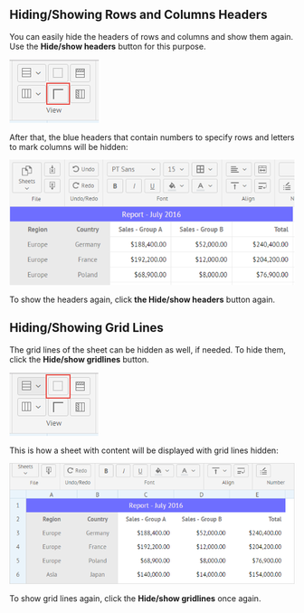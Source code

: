 ## Hiding/Showing Rows and Columns Headers

You can easily hide the headers of rows and columns and show them again. Use the **Hide/show headers** button for this purpose.

![Hide/Show Headers Button](img/hide_show_headers_button.png)

After that, the blue headers that contain numbers to specify rows and letters to mark columns will be hidden:

![Hidden Headers](img/hidden_headers.png)

To show the headers again, click **the Hide/show headers** button again.

## Hiding/Showing Grid Lines 

The grid lines of the sheet can be hidden as well, if needed. To hide them, click the **Hide/show gridlines** button.

![Hide/Show Gridlines Button](img/hide_show_gridlines_button.png)

This is how a sheet with content will be displayed with grid lines hidden:

![Hidden Gridlines](img/hidden_gridlines.png)

To show grid lines again, click the **Hide/show gridlines** once again.
